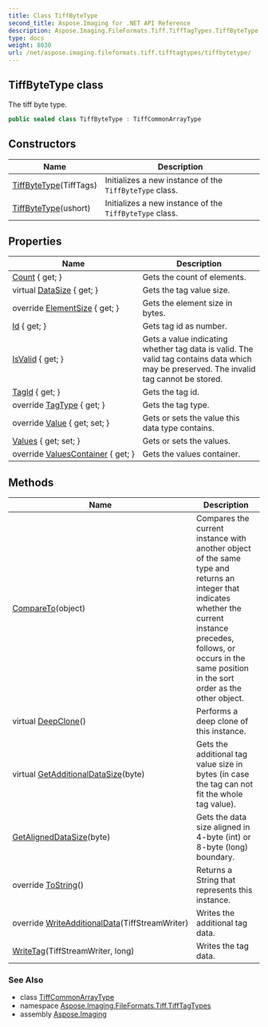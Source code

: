 ```yaml
---
title: Class TiffByteType
second_title: Aspose.Imaging for .NET API Reference
description: Aspose.Imaging.FileFormats.Tiff.TiffTagTypes.TiffByteType class. The tiff byte type
type: docs
weight: 8030
url: /net/aspose.imaging.fileformats.tiff.tifftagtypes/tiffbytetype/
---
```

## TiffByteType class

The tiff byte type.

```csharp
public sealed class TiffByteType : TiffCommonArrayType
```

## Constructors

| Name | Description |
| --- | --- |
| [TiffByteType](tiffbytetype/#constructor)(TiffTags) | Initializes a new instance of the `TiffByteType` class. |
| [TiffByteType](tiffbytetype/#constructor_1)(ushort) | Initializes a new instance of the `TiffByteType` class. |

## Properties

| Name | Description |
| --- | --- |
| [Count](../../aspose.imaging.fileformats.tiff.tifftagtypes/tiffcommonarraytype/count/) { get; } | Gets the count of elements. |
| virtual [DataSize](../../aspose.imaging.fileformats.tiff/tiffdatatype/datasize/) { get; } | Gets the tag value size. |
| override [ElementSize](../../aspose.imaging.fileformats.tiff.tifftagtypes/tiffbytetype/elementsize/) { get; } | Gets the element size in bytes. |
| [Id](../../aspose.imaging.fileformats.tiff/tiffdatatype/id/) { get; } | Gets tag id as number. |
| [IsValid](../../aspose.imaging.fileformats.tiff/tiffdatatype/isvalid/) { get; } | Gets a value indicating whether tag data is valid. The valid tag contains data which may be preserved. The invalid tag cannot be stored. |
| [TagId](../../aspose.imaging.fileformats.tiff/tiffdatatype/tagid/) { get; } | Gets the tag id. |
| override [TagType](../../aspose.imaging.fileformats.tiff.tifftagtypes/tiffbytetype/tagtype/) { get; } | Gets the tag type. |
| override [Value](../../aspose.imaging.fileformats.tiff.tifftagtypes/tiffbytetype/value/) { get; set; } | Gets or sets the value this data type contains. |
| [Values](../../aspose.imaging.fileformats.tiff.tifftagtypes/tiffbytetype/values/) { get; set; } | Gets or sets the values. |
| override [ValuesContainer](../../aspose.imaging.fileformats.tiff.tifftagtypes/tiffbytetype/valuescontainer/) { get; } | Gets the values container. |

## Methods

| Name | Description |
| --- | --- |
| [CompareTo](../../aspose.imaging.fileformats.tiff/tiffdatatype/compareto/)(object) | Compares the current instance with another object of the same type and returns an integer that indicates whether the current instance precedes, follows, or occurs in the same position in the sort order as the other object. |
| virtual [DeepClone](../../aspose.imaging.fileformats.tiff/tiffdatatype/deepclone/)() | Performs a deep clone of this instance. |
| virtual [GetAdditionalDataSize](../../aspose.imaging.fileformats.tiff/tiffdatatype/getadditionaldatasize/)(byte) | Gets the additional tag value size in bytes (in case the tag can not fit the whole tag value). |
| [GetAlignedDataSize](../../aspose.imaging.fileformats.tiff/tiffdatatype/getaligneddatasize/)(byte) | Gets the data size aligned in 4-byte (int) or 8-byte (long) boundary. |
| override [ToString](../../aspose.imaging.fileformats.tiff/tiffdatatype/tostring/)() | Returns a String that represents this instance. |
| override [WriteAdditionalData](../../aspose.imaging.fileformats.tiff.tifftagtypes/tiffbytetype/writeadditionaldata/)(TiffStreamWriter) | Writes the additional tag data. |
| [WriteTag](../../aspose.imaging.fileformats.tiff/tiffdatatype/writetag/)(TiffStreamWriter, long) | Writes the tag data. |

### See Also

* class [TiffCommonArrayType](../tiffcommonarraytype/)
* namespace [Aspose.Imaging.FileFormats.Tiff.TiffTagTypes](../../aspose.imaging.fileformats.tiff.tifftagtypes/)
* assembly [Aspose.Imaging](../../)


